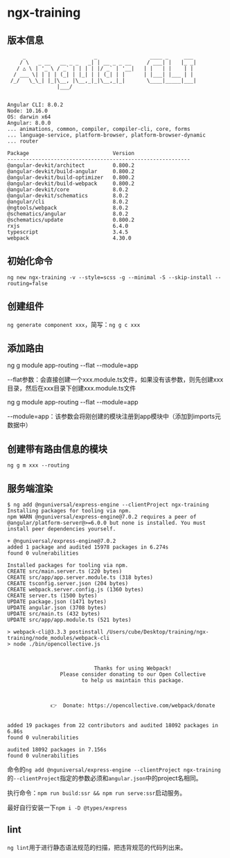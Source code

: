 # ngx-training

## 版本信息

```
     _                      _                 ____ _     ___
    / \   _ __   __ _ _   _| | __ _ _ __     / ___| |   |_ _|
   / △ \ | '_ \ / _` | | | | |/ _` | '__|   | |   | |    | |
  / ___ \| | | | (_| | |_| | | (_| | |      | |___| |___ | |
 /_/   \_\_| |_|\__, |\__,_|_|\__,_|_|       \____|_____|___|
                |___/


Angular CLI: 8.0.2
Node: 10.16.0
OS: darwin x64
Angular: 8.0.0
... animations, common, compiler, compiler-cli, core, forms
... language-service, platform-browser, platform-browser-dynamic
... router

Package                           Version
-----------------------------------------------------------
@angular-devkit/architect         0.800.2
@angular-devkit/build-angular     0.800.2
@angular-devkit/build-optimizer   0.800.2
@angular-devkit/build-webpack     0.800.2
@angular-devkit/core              8.0.2
@angular-devkit/schematics        8.0.2
@angular/cli                      8.0.2
@ngtools/webpack                  8.0.2
@schematics/angular               8.0.2
@schematics/update                0.800.2
rxjs                              6.4.0
typescript                        3.4.5
webpack                           4.30.0
```

## 初始化命令

`ng new ngx-training -v --style=scss -g --minimal -S --skip-install --routing=false`

## 创建组件

`ng generate component xxx`，简写：`ng g c xxx`

## 添加路由

ng g module app-routing --flat --module=app

--flat参数：会直接创建一个xxx.module.ts文件，如果没有该参数，则先创建xxx目录，然后在xxx目录下创建xxx.module.ts文件

ng g module app-routing --flat --module=app

--module=app：该参数会将刚创建的模块注册到app模块中（添加到imports元数据中）

## 创建带有路由信息的模块

`ng g m xxx --routing`

## 服务端渲染

```
$ ng add @nguniversal/express-engine --clientProject ngx-training
Installing packages for tooling via npm.
npm WARN @nguniversal/express-engine@7.0.2 requires a peer of @angular/platform-server@>=6.0.0 but none is installed. You must install peer dependencies yourself.

+ @nguniversal/express-engine@7.0.2
added 1 package and audited 15978 packages in 6.274s
found 0 vulnerabilities

Installed packages for tooling via npm.
CREATE src/main.server.ts (220 bytes)
CREATE src/app/app.server.module.ts (318 bytes)
CREATE tsconfig.server.json (204 bytes)
CREATE webpack.server.config.js (1360 bytes)
CREATE server.ts (1500 bytes)
UPDATE package.json (1471 bytes)
UPDATE angular.json (3708 bytes)
UPDATE src/main.ts (432 bytes)
UPDATE src/app/app.module.ts (521 bytes)

> webpack-cli@3.3.3 postinstall /Users/cube/Desktop/training/ngx-training/node_modules/webpack-cli
> node ./bin/opencollective.js



                            Thanks for using Webpack!
                 Please consider donating to our Open Collective
                        to help us maintain this package.



              👉  Donate: https://opencollective.com/webpack/donate


added 19 packages from 22 contributors and audited 18092 packages in 6.86s
found 0 vulnerabilities

audited 18092 packages in 7.156s
found 0 vulnerabilities
```

命令的`ng add @nguniversal/express-engine --clientProject ngx-training`的`--clientProject`指定的参数必须和`angular.json`中的project名相同。


执行命令：`npm run build:ssr && npm run serve:ssr`启动服务。

最好自行安装一下`npm i -D @types/express`

## lint

`ng lint`用于进行静态语法规范的扫描，把违背规范的代码列出来。
